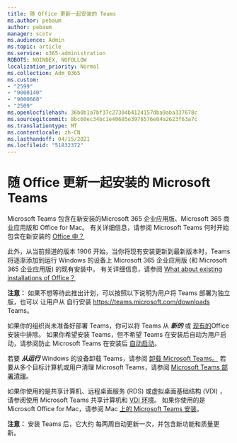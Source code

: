 ```yaml
---
title: 随 Office 更新一起安装的 Teams
ms.author: pebaum
author: pebaum
manager: scotv
ms.audience: Admin
ms.topic: article
ms.service: o365-administration
ROBOTS: NOINDEX, NOFOLLOW
localization_priority: Normal
ms.collection: Adm_O365
ms.custom:
- "2599"
- "9000140"
- "9000660"
- "2509"
ms.openlocfilehash: 36b0b1a7bf37c27304b4124157dba9aba337678c
ms.sourcegitcommit: 8bc60ec34bc1e40685e3976576e04a2623f63a7c
ms.translationtype: MT
ms.contentlocale: zh-CN
ms.lasthandoff: 04/15/2021
ms.locfileid: "51832372"
---
```

# <a name="microsoft-teams-installed-with-office-updates"></a>随 Office 更新一起安装的 Microsoft Teams

Microsoft Teams 包含在新安装的Microsoft 365 企业应用版、Microsoft 365 商业应用版和 Office for Mac。 有关详细信息，请参阅 Microsoft Teams 何时开始包含在新安装的 [Office 中？](https://docs.microsoft.com/deployoffice/teams-install#when-will-microsoft-teams-start-being-included-with-new-installations-of-microsoft-365-apps)

此外，从当前频道的版本 1906 开始，当你将现有安装更新到最新版本时，Teams 将逐渐添加到运行 Windows 的设备上 Microsoft 365 企业应用版 (和 Microsoft 365 企业应用版) 的现有安装中。 有关详细信息，请参阅 [What about existing installations of Office？](https://docs.microsoft.com/deployoffice/teams-install#what-about-existing-installations-of-microsoft-365-apps)

**注意：** 如果不想等待此推出计划，可以按照以下说明为用户将 Teams 部署为独立版，也可以 [](https://docs.microsoft.com/MicrosoftTeams/msi-deployment)让用户从 自行安装 https://teams.microsoft.com/downloads Teams。

如果你的组织尚未准备好部署 Teams，你可以将 Teams 从 ***新的*** 或 [](https://docs.microsoft.com/deployoffice/teams-install#how-to-exclude-microsoft-teams-from-new-installations-of-microsoft-365-apps)[现有的](https://docs.microsoft.com/deployoffice/teams-install#use-group-policy-to-control-the-installation-of-microsoft-teams)Office 安装中排除。 如果你希望安装 Teams，但不希望 Teams 在安装后自动为用户启动，请参阅防止 Microsoft Teams 在安装后 [自动启动](https://docs.microsoft.com/deployoffice/teams-install#use-group-policy-to-prevent-microsoft-teams-from-starting-automatically-after-installation)。

若要 ***从运行*** Windows 的设备卸载 Teams，请参阅 [卸载 Microsoft Teams。](https://support.office.com/article/uninstall-microsoft-teams-3b159754-3c26-4952-abe7-57d27f5f4c81) 若要从多个目标计算机或用户清理 Microsoft Teams，请参阅 [Microsoft Teams 部署清理](https://docs.microsoft.com/microsoftteams/scripts/powershell-script-teams-deployment-clean-up)。

如果你使用的是共享计算机、远程桌面服务 (RDS) 或虚拟桌面基础结构 (VDI) ，请参阅使用 Microsoft Teams 共享计算机和 [VDI 环境](https://docs.microsoft.com/deployoffice/teams-install#shared-computer-and-vdi-environments-with-microsoft-teams)。 如果你使用的是 Microsoft Office for Mac，请参阅 Mac [上的 Microsoft Teams 安装](https://docs.microsoft.com/deployoffice/teams-install#microsoft-teams-installations-on-a-mac)。

**注意：** 安装 Teams 后，它大约 [](https://docs.microsoft.com/deployoffice/teams-install#feature-and-quality-updates-for-microsoft-teams)每两周自动更新一次，并包含新功能和质量更新。 